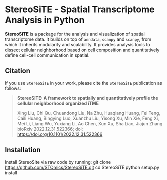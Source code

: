 # StereoSiTE - Spatial Transcriptome Analysis in Python 

**StereoSiTE** is a package for the analysis and visualization of spatial transcriptome data.
It builds on top of `anndata`, `scanpy` and `scanpy`, from which it inherits modularity and scalability.
It provides analysis tools to dissect cellular neighborhood based on cell composition and quantitatively define cell-cell communication in spatial.

## Citation

If you use `StereoSiTE` in your work, please cite the `StereoSiTE` publication as follows:
> **StereoSiTE: A framework to spatially and quantitatively profile the cellular neighborhood organized iTME**
>
> Xing Liu, Chi Qu, Chuandong Liu, Na Zhu, Huaqiang Huang, Fei Teng, Caili Huang, Bingying Luo, Xuanzhu Liu, Yisong Xu, Min Xie, Feng Xi, Mei Li, Liang Wu, Yuxiang Li, Ao Chen, Xun Xu, Sha Liao, Jiajun Zhang
> bioRxiv 2022.12.31.522366; doi: https://doi.org/10.1101/2022.12.31.522366

## Installation
Install StereoSite via raw code by running:
    git clone https://github.com/STOmics/StereoSiTE.git
    cd StereoSiTE
    python setup.py install










